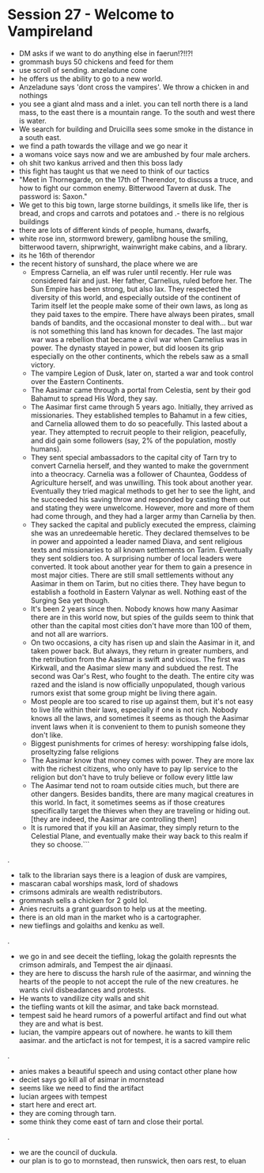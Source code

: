 # Session 27 - Welcome to Vampireland

- DM asks if we want to do anything else in faerun!?!!?!
- grommash buys 50 chickens and feed for them
- use scroll of sending. anzeladune cone
- he offers us the ability to go to a new world. 
- Anzeladune says 'dont cross the vampires'.  We throw a chicken in and nothings 
- you see a giant alnd mass and a inlet.  you can tell north there is a land mass, to the east there is a mountain range.  To the south and west there is water.  
- We search for building and Druicilla sees some smoke in the distance in a south east.  
- we find a path towards the village and we go near it
- a womans voice says now and we are ambushed by four male archers.  
- oh shit two kankus arrived and then this boss lady
- this fight has taught us that we need to think of our tactics
- "Meet in Thornegarde, on the 17th of Therendor, to discuss a truce, and how to fight our common enemy. Bitterwood Tavern at dusk. The password is: Saxon."
- We get to this big town, large storne buildings, it smells like life, ther is bread, and crops and carrots and potatoes and .- there is no relgious buildings
- there are lots of different kinds of people, humans, dwarfs, 
- white rose inn, stormword brewery, gamlibng house the smiling, bitterwood tavern, shiprwright, wainwright make cabins, and a library.  
- its he 16th of therendor
- the recent history of sunshard, the place where we are
  - Empress Carnelia, an elf was ruler until recently. Her rule was considered fair and just. Her father, Carnelius, ruled before her. The Sun Empire has been strong, but also lax. They respected the diversity of this world, and especially outside of the continent of Tarim itself let the people make some of their own laws, as long as they paid taxes to the empire. There have always been pirates, small bands of bandits, and the occasional monster to deal with... but war is not something this land has known for decades. The last major war was a rebellion that became a civil war when Carnelius was in power. The dynasty stayed in power, but did loosen its grip especially on the other continents, which the rebels saw as a small victory.
  - The vampire Legion of Dusk, later on, started a war and took control over the Eastern Continents.
  - The Aasimar came through a portal from Celestia, sent by their god Bahamut to spread His Word, they say.
  - The Aasimar first came through 5 years ago. Initially, they arrived as missionaries. They established temples to Bahamut in a few cities, and Carnelia allowed them to do so peacefully. This lasted about a year. They attempted to recruit people to their religion, peacefully, and did gain some followers (say, 2% of the population, mostly humans).
  - They sent special ambassadors to the capital city of Tarn try to convert Carnelia herself, and they wanted to make the government into a theocracy. Carnelia was a follower of Chauntea, Goddess of Agriculture herself, and was unwilling. This took about another year. Eventually they tried magical methods to get her to see the light, and he succeeded his saving throw and responded by casting them out and stating they were unwelcome. However, more and more of them had come through, and they had a larger army than Carnelia by then.
  - They sacked the capital and publicly executed the empress, claiming she was an unredeemable heretic. They declared themselves to be in power and appointed a leader named Diava, and sent religious texts and missionaries to all known settlements on Tarim. Eventually they sent soldiers too. A surprising number of local leaders were converted. It took about another year for them to gain a presence in most major cities. There are still small settlements without any Aasimar in them on Tarim, but no cities there. They have begun to establish a foothold in Eastern Valynar as well. Nothing east of the Surging Sea yet though.
  - It's been 2 years since then. Nobody knows how many Aasimar there are in this world now, but spies of the guilds seem to think that other than the capital most cities don't have more than 100 of them, and not all are warriors.
  - On two occasions, a city has risen up and slain the Aasimar in it, and taken power back. But always, they return in greater numbers, and the retribution from the Aasimar is swift and vicious. The first was Kirkwall, and the Aasimar slew many and subdued the rest. The second was Oar's Rest, who fought to the death. The entire city was razed and the island is now officially unpopulated, though various rumors exist that some group might be living there again.
  - Most people are too scared to rise up against them, but it's not easy to live life within their laws, especially if one is not rich. Nobody knows all the laws, and sometimes it seems as though the Aasimar invent laws when it is convenient to them to punish someone they don't like.
  - Biggest punishments for crimes of heresy: worshipping false idols, proseltyzing false religions
  - The Aasimar know that money comes with power. They are more lax with the richest citizens, who only have to pay lip service to the religion but don't have to truly believe or follow every little law
  - The Aasimar tend not to roam outside cities much, but there are other dangers. Besides bandits, there are many magical creatures in this world. In fact, it sometimes seems as if those creatures specifically target the thieves when they are traveling or hiding out. [they are indeed, the Aasimar are controlling them]
  - It is rumored that if you kill an Aasimar, they simply return to the Celestial Plane, and eventually make their way back to this realm if they so choose.```

.
- talk to the librarian says there is a leagion of dusk are vampires, 
- mascaran cabal worships mask, lord of shadows
- crimsons admirals are wealth redistributors.  
- grommash sells a chicken for 2 gold lol.  
- Anies recruits a grant guardson to help us at the meeting.  
- there is an old man in the market who is a cartographer. 
- new tieflings and golaiths and kenku as well.  

.
- we go in and see deceit the tiefling, lokag the golaith represnts the crimson admirals, and Tempest the air djinaasi.  
- they are here to discuss the harsh rule of the aasirmar, and winning the hearts of the people to not accept the rule of the new creatures.  he wants civil disbeadances and protests.  
- He wants to vandilize city walls and shit
- the tiefling wants ot kill the asimar, and take back mornstead.  
- tempest said he heard rumors of a powerful artifact and find out what they are and what is best.  
- lucian, the vampire appears out of nowhere.  he wants to kill them aasimar.  and the articfact is not for tempest, it is a sacred vampire relic  

.
- anies makes a beautiful speech and using contact other plane how 
- deciet says go kill all of asimar in mornstead
- seems like we need to find the artifact
- lucian argees with tempest
- start here and erect art.  
- they are coming through tarn.  
- some think they come east of tarn and close their portal.  

.
- we are the council of duckula.
- our plan is to go to mornstead, then runswick, then oars rest, to eluan 
